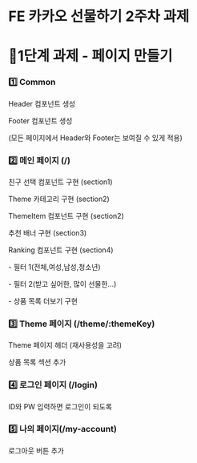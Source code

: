 # FE 카카오 선물하기 2주차 과제

<h1>📄1단계 과제 - 페이지 만들기</h1>
<h3>1️⃣ Common</h3>
<p>Header 컴포넌트 생성</p>
<p>Footer 컴포넌트 생성</p>
(모든 페이지에서 Header와 Footer는 보여질 수 있게 적용)<br>
<h3>2️⃣ 메인 페이지 (/)</h3>
<p>친구 선택 컴포넌트 구현 (section1) </p>
<p>Theme 카테고리 구현 (section2) </p>
<p>ThemeItem 컴포넌트 구현 (section2)</p>
<p>추천 배너 구현 (section3) </p>

<p>Ranking 컴포넌트 구현 (section4) </p>
<p>- 필터 1(전체,여성,남성,청소년)</p>
<p>- 필터 2(받고 싶어한, 많이 선물한...)</p>
<p>- 상품 목록 더보기 구현</p>

<h3>3️⃣ Theme 페이지 (/theme/:themeKey)</h3>
<p>Theme 페이지 헤더 (재사용성을 고려)</p>
<p>상품 목록 섹션 추가</p>

<h3>4️⃣ 로그인 페이지 (/login)</h3>
<p>ID와 PW 입력하면 로그인이 되도록</p>

<h3>5️⃣ 나의 페이지(/my-account)</h3>
<p>로그아웃 버튼 추가</p>
